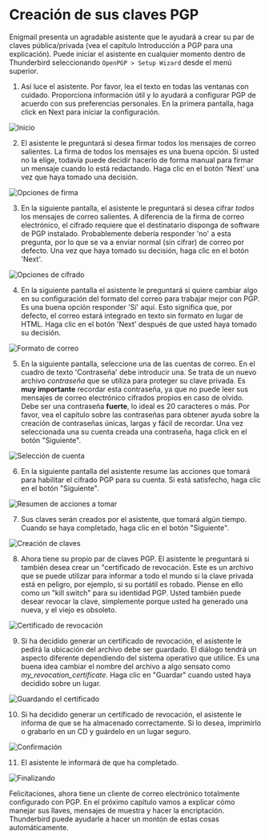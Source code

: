 Creación de sus claves PGP
==========================

Enigmail presenta un agradable asistente que le ayudará a crear su par de claves pública/privada (vea el capítulo Introducción a PGP para una explicación). Puede iniciar el asistente en cualquier momento dentro de Thunderbird seleccionando `OpenPGP > Setup Wizard` desde el menú superior.

 1. Así luce el asistente. Por favor, lea el texto en todas las ventanas con cuidado. Proporciona información útil y lo ayudará a configurar PGP de acuerdo con sus preferencias personales. En la primera pantalla, haga click en Next para iniciar la configuración.

 ![Inicio](gpg_keys_1.png)

 2. El asistente le preguntará si desea firmar todos los mensajes de correo salientes. La firma de todos los mensajes es una buena opción. Si usted no la elige, todavía puede decidir hacerlo de forma manual para firmar un mensaje cuando lo está redactando. Haga clic en el botón 'Next' una vez que haya tomado una decisión.

 ![Opciones de firma](gpg_keys_2.png)

 3. En la siguiente pantalla, el asistente le preguntará si desea cifrar *todos* los mensajes de correo salientes. A diferencia de la firma de correo electrónico, el cifrado requiere que el destinatario disponga de software de PGP instalado. Probablemente debería responder 'no' a esta pregunta, por lo que se va a enviar normal (sin cifrar) de correo por defecto. Una vez que haya tomado su decisión, haga clic en el botón 'Next'.

 ![Opciones de cifrado](gpg_keys_3.png)

 4. En la siguiente pantalla el asistente le preguntará si quiere cambiar algo en su configuración del formato del correo para trabajar mejor con PGP. Es una buena opción responder 'Sí' aquí. Esto significa que, por defecto, el correo estará integrado en texto sin formato en lugar de HTML. Haga clic en el botón 'Next' después de que usted haya tomado su decisión.

 ![Formato de correo](gpg_keys_4.png)

 5. En la siguiente pantalla, seleccione una de las cuentas de correo. En el cuadro de texto 'Contraseña' debe introducir una. Se trata de un nuevo archivo *contraseña* que se utiliza para proteger su clave privada. Es **muy importante** recordar esta contraseña, ya que no puede leer sus mensajes de correo electrónico cifrados propios en caso de olvido. Debe ser una contraseña **fuerte**, lo ideal es 20 caracteres o más. Por favor, vea el capítulo sobre las contraseñas para obtener ayuda sobre la creación de contraseñas únicas, largas y fácil de recordar. Una vez seleccionada una su cuenta creada una contraseña, haga click en el botón "Siguiente".

 ![Selección de cuenta](gpg_keys_5.png)

 6. En la siguiente pantalla del asistente resume las acciones que tomará para habilitar el cifrado PGP para su cuenta. Si está satisfecho, haga clic en el botón "Siguiente".

 ![Resumen de acciones a tomar](gpg_keys_6.png)

 7. Sus claves serán creados por el asistente, que tomará algún tiempo. Cuando se haya completado, haga clic en el botón "Siguiente".

 ![Creación de claves](gpg_keys_7.png)

 8. Ahora tiene su propio par de claves PGP. El asistente le preguntará si también desea crear un "certificado de revocación. Este es un archivo que se puede utilizar para informar a todo el mundo si la clave privada está en peligro, por ejemplo, si su portátil es robado. Piense en ello como un "kill switch" para su identidad PGP. Usted también puede desear revocar la clave, simplemente porque usted ha generado una nueva, y el viejo es obsoleto.

 ![Certificado de revocación](gpg_keys_8.png)

 9. Si ha decidido generar un certificado de revocación, el asistente le pedirá la ubicación del archivo debe ser guardado. El diálogo tendrá un aspecto diferente dependiendo del sistema operativo que utilice. Es una buena idea cambiar el nombre del archivo a algo sensato como *my_revocation_certificate*. Haga clic en "Guardar" cuando usted haya decidido sobre un lugar.

 ![Guardando el certificado](gpg_keys_9.png)

 10. Si ha decidido generar un certificado de revocación, el asistente le informa de que se ha almacenado correctamente. Si lo desea, imprimirlo o grabarlo en un CD y guárdelo en un lugar seguro.

 ![Confirmación](gpg_keys_10.png)

 11. El asistente le informará de que ha completado.

 ![Finalizando](gpg_keys_11.png)

Felicitaciones, ahora tiene un cliente de correo electrónico totalmente configurado con PGP. En el próximo capítulo vamos a explicar cómo manejar sus llaves, mensajes de muestra y hacer la encriptación. Thunderbird puede ayudarle a hacer un montón de estas cosas automáticamente. 
